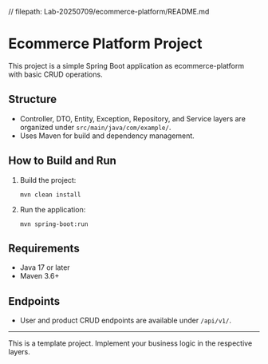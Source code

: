 // filepath: Lab-20250709/ecommerce-platform/README.md
# Ecommerce Platform Project

This project is a simple Spring Boot application as ecommerce-platform with basic CRUD operations.

## Structure
- Controller, DTO, Entity, Exception, Repository, and Service layers are organized under `src/main/java/com/example/`.
- Uses Maven for build and dependency management.

## How to Build and Run

1. Build the project:
   ```shell
   mvn clean install
   ```
2. Run the application:
   ```shell
   mvn spring-boot:run
   ```

## Requirements
- Java 17 or later
- Maven 3.6+

## Endpoints
- User and product CRUD endpoints are available under `/api/v1/`.

---

This is a template project. Implement your business logic in the respective layers.